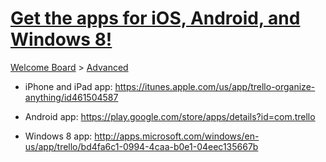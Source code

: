 # [Get the apps for iOS, Android, and Windows 8!](https://trello.com/c/nrGRIe2t/18-get-the-apps-for-ios-android-and-windows-8)

[Welcome Board](../README.md) > [Advanced](README.md)



- iPhone and iPad app: https://itunes.apple.com/us/app/trello-organize-anything/id461504587

- Android app: https://play.google.com/store/apps/details?id=com.trello

- Windows 8 app: http://apps.microsoft.com/windows/en-us/app/trello/bd4fa6c1-0994-4caa-b0e1-04eec135667b


